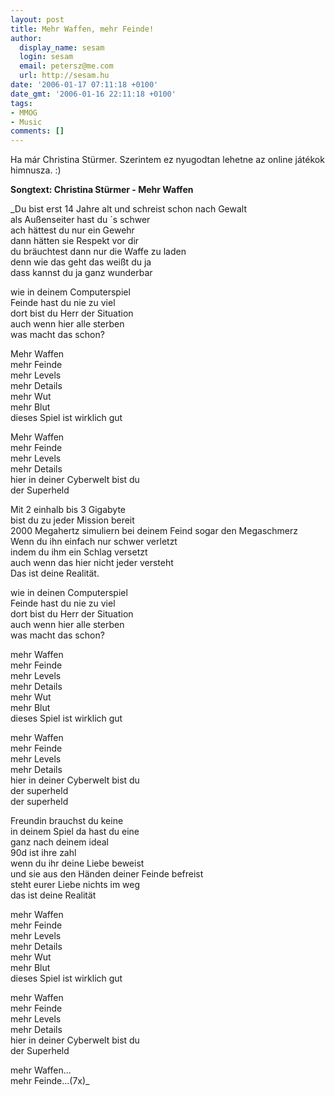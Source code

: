 ```yaml
---
layout: post
title: Mehr Waffen, mehr Feinde!
author:
  display_name: sesam
  login: sesam
  email: petersz@me.com
  url: http://sesam.hu
date: '2006-01-17 07:11:18 +0100'
date_gmt: '2006-01-16 22:11:18 +0100'
tags:
- MMOG
- Music
comments: []
---
```


Ha már Christina Stürmer. Szerintem ez nyugodtan lehetne az online játékok himnusza. :)

**Songtext: Christina Stürmer - Mehr Waffen**

_Du bist erst 14 Jahre alt und schreist schon nach Gewalt  
als Außenseiter hast du ´s schwer  
ach hättest du nur ein Gewehr  
dann hätten sie Respekt vor dir  
du bräuchtest dann nur die Waffe zu laden  
denn wie das geht das weißt du ja  
dass kannst du ja ganz wunderbar

wie in deinem Computerspiel  
Feinde hast du nie zu viel  
dort bist du Herr der Situation  
auch wenn hier alle sterben  
was macht das schon?

Mehr Waffen  
mehr Feinde  
mehr Levels  
mehr Details  
mehr Wut  
mehr Blut  
dieses Spiel ist wirklich gut

Mehr Waffen  
mehr Feinde  
mehr Levels  
mehr Details  
hier in deiner Cyberwelt bist du  
der Superheld

Mit 2 einhalb bis 3 Gigabyte  
bist du zu jeder Mission bereit  
2000 Megahertz simuliern bei deinem Feind sogar den Megaschmerz  
Wenn du ihn einfach nur schwer verletzt  
indem du ihm ein Schlag versetzt  
auch wenn das hier nicht jeder versteht  
Das ist deine Realität.

wie in deinen Computerspiel  
Feinde hast du nie zu viel  
dort bist du Herr der Situation  
auch wenn hier alle sterben  
was macht das schon?

mehr Waffen  
mehr Feinde  
mehr Levels  
mehr Details  
mehr Wut  
mehr Blut  
dieses Spiel ist wirklich gut

mehr Waffen  
mehr Feinde  
mehr Levels  
mehr Details  
hier in deiner Cyberwelt bist du  
der superheld  
der superheld

Freundin brauchst du keine  
in deinem Spiel da hast du eine  
ganz nach deinem ideal  
90d ist ihre zahl  
wenn du ihr deine Liebe beweist  
und sie aus den Händen deiner Feinde befreist  
steht eurer Liebe nichts im weg  
das ist deine Realität

mehr Waffen  
mehr Feinde  
mehr Levels  
mehr Details  
mehr Wut  
mehr Blut  
dieses Spiel ist wirklich gut

mehr Waffen  
mehr Feinde  
mehr Levels  
mehr Details  
hier in deiner Cyberwelt bist du  
der Superheld

mehr Waffen...  
mehr Feinde...(7x)_
